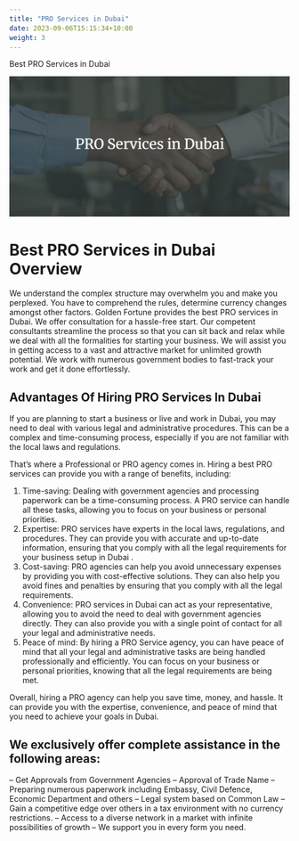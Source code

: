 ```yaml
---
title: "PRO Services in Dubai"
date: 2023-09-06T15:15:34+10:00
weight: 3
---
```


Best PRO Services in Dubai

![Accounting Services](/images/pro-services.png)

# Best PRO Services in Dubai Overview

We understand the complex structure may overwhelm you and make you perplexed. You have to comprehend the rules, determine currency changes amongst other factors. Golden Fortune provides the best PRO services in Dubai. We offer consultation for a hassle-free start. Our competent consultants streamline the process so that you can sit back and relax while we deal with all the formalities for starting your business. We will assist you in getting access to a vast and attractive market for unlimited growth potential. We work with numerous government bodies to fast-track your work and get it done effortlessly.

## Advantages Of Hiring PRO Services In Dubai

If you are planning to start a business or live and work in Dubai, you may need to deal with various legal and administrative procedures. This can be a complex and time-consuming process, especially if you are not familiar with the local laws and regulations.

That’s where a Professional or PRO agency comes in. Hiring a best PRO services can provide you with a range of benefits, including:

1. Time-saving: Dealing with government agencies and processing paperwork can be a time-consuming process. A PRO service can handle all these tasks, allowing you to focus on your business or personal priorities.
2. Expertise: PRO services have experts in the local laws, regulations, and procedures. They can provide you with accurate and up-to-date information, ensuring that you comply with all the legal requirements for your business setup in Dubai .
3. Cost-saving: PRO agencies can help you avoid unnecessary expenses by providing you with cost-effective solutions. They can also help you avoid fines and penalties by ensuring that you comply with all the legal requirements.
4. Convenience: PRO services in Dubai can act as your representative, allowing you to avoid the need to deal with government agencies directly. They can also provide you with a single point of contact for all your legal and administrative needs.
5. Peace of mind: By hiring a PRO Service  agency, you can have peace of mind that all your legal and administrative tasks are being handled professionally and efficiently. You can focus on your business or personal priorities, knowing that all the legal requirements are being met.

Overall, hiring a PRO agency can help you save time, money, and hassle. It can provide you with the expertise, convenience, and peace of mind that you need to achieve your goals in Dubai.

## We exclusively offer complete assistance in the following areas:

– Get Approvals from Government Agencies
– Approval of Trade Name
– Preparing numerous paperwork including Embassy, Civil Defence, Economic Department and others
– Legal system based on Common Law
– Gain a competitive edge over others in a tax environment with no currency restrictions.
– Access to a diverse network in a market with infinite possibilities of growth
– We support you in every form you need.
